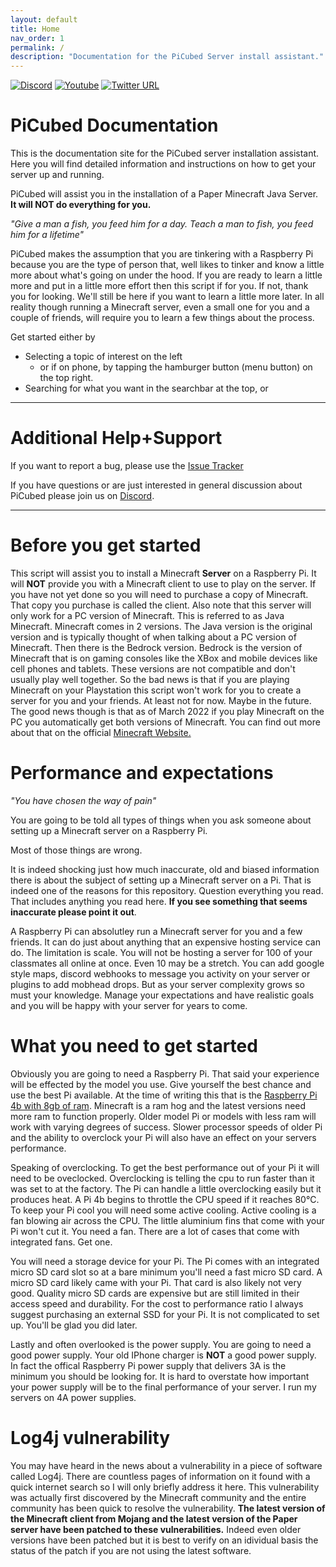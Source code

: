 ```yaml
---
layout: default
title: Home
nav_order: 1
permalink: /
description: "Documentation for the PiCubed Server install assistant."
---
```

[![Discord](https://img.shields.io/discord/871022128684736592?logo=discord)](https://discord.gg/xRb7CYJWH4) [![Youtube](https://img.shields.io/badge/YouTube-FF0000?style=flat-square&logo=youtube&logoColor=white)](https://www.youtube.com/channel/UCn-oPwEFQJxfj8omsKbffCg) [![Twitter URL](https://img.shields.io/twitter/follow/CybrHare?style=flat-square&logo=twitter)](https://twitter.com/cybrhare)

# PiCubed Documentation

This is the documentation site for the PiCubed server installation assistant. Here you will find detailed information and instructions on how to get your server up and running.

PiCubed will assist you in the installation of a Paper Minecraft Java Server. **It will NOT do everything for you.**

*"Give a man a fish, you feed him for a day. Teach a man to fish, you feed him for a lifetime"*

PiCubed makes the assumption that you are tinkering with a Raspberry Pi because you are the type of person that, well likes to tinker and know a little more about what's going on under the hood. If you are ready to learn a little more and put in a little more effort then this script if for you. If not, thank you for looking. We'll still be here if you want to learn a little more later. In all reality though running a Minecraft server, even a small one for you and a couple of friends, will require you to learn a few things about the process.

Get started either by
- Selecting a topic of interest on the left
  - or if on phone, by tapping the hamburger button (menu button) on the top right.
- Searching for what you want in the searchbar at the top, or

---

# Additional Help+Support

If you want to report a bug, please use the [Issue Tracker](https://github.com/R-Pi-Cubed/PiCubed/issues)

If you have questions or are just interested in general discussion about PiCubed please join us on [Discord](https://discord.gg/xRb7CYJWH4).

---

# Before you get started

This script will assist you to install a Minecraft **Server** on a Raspberry Pi. It will **NOT** provide you with a Minecraft client to use to play on the server. If you have not yet done so you will need to purchase a copy of Minecraft. That copy you purchase is called the client. Also note that this server will only work for a PC version of Minecraft. This is referred to as Java Minecraft. Minecraft comes in 2 versions. The Java version is the original version and is typically thought of when talking about a PC version of Minecraft. Then there is the Bedrock version. Bedrock is the version of Minecraft that is on gaming consoles like the XBox and mobile devices like cell phones and tablets. These versions are not compatible and don't usually play well together. So the bad news is that if you are playing Minecraft on your Playstation this script won't work for you to create a server for you and your friends. At least not for now. Maybe in the future. The good news though is that as of March 2022 if you play Minecraft on the PC you automatically get both versions of Minecraft. You can find out more about that on the official [Minecraft Website.](https://www.minecraft.net)

# Performance and expectations

*"You have chosen the way of pain"*

You are going to be told all types of things when you ask someone about setting up a Minecraft server on a Raspberry Pi.

Most of those things are wrong.

It is indeed shocking just how much inaccurate, old and biased information there is about the subject of setting up a Minecraft server on a Pi. That is indeed one of the reasons for this repository. Question everything you read. That includes anything you read here. **If you see something that seems inaccurate please point it out**.

A Raspberry Pi can absolutley run a Minecraft server for you and a few friends. It can do just about anything that an expensive hosting service can do. The limitation is scale. You will not be hosting a server for 100 of your classmates all online at once. Even 10 may be a stretch. You can add google style maps, discord webhooks to message you activity on your server or plugins to add mobhead drops. But as your server complexity grows so must your knowledge. Manage your expectations and have realistic goals and you will be happy with your server for years to come.

# What you need to get started

Obviously you are going to need a Raspberry Pi. That said your experience will be effected by the model you use. Give yourself the best chance and use the best Pi available. At the time of writing this that is the [Raspberry Pi 4b with 8gb of ram](https://www.raspberrypi.com/products/raspberry-pi-4-model-b/). Minecraft is a ram hog and the latest versions need more ram to function properly. Older model Pi or models with less ram will work with varying degrees of success. Slower processor speeds of older Pi and the ability to overclock your Pi will also have an effect on your servers performance.

Speaking of overclocking. To get the best performance out of your Pi it will need to be oveclocked. Overclocking is telling the cpu to run faster than it was set to at the factory. The Pi can handle a little overclocking easily but it produces heat. A Pi 4b begins to throttle the CPU speed if it reaches 80°C. To keep your Pi cool you will need some active cooling. Active cooling is a fan blowing air across the CPU. The little aluminium fins that come with your Pi won't cut it. You need a fan. There are a lot of cases that come with integrated fans. Get one.

You will need a storage device for your Pi. The Pi comes with an integrated micro SD card slot so at a bare minimum you'll need a fast micro SD card. A micro SD card likely came with your Pi. That card is also likely not very good. Quality micro SD cards are expensive but are still limited in their access speed and durability. For the cost to performance ratio I always suggest purchasing an external SSD for your Pi. It is not complicated to set up. You'll be glad you did later.

Lastly and often overlooked is the power supply. You are going to need a good power supply. Your old IPhone charger is **NOT** a good power supply. In fact the offical Raspberry Pi power supply that delivers 3A is the minimum you should be looking for. It is hard to overstate how important your power supply will be to the final performance of your server. I run my servers on 4A power supplies.

# Log4j vulnerability

You may have heard in the news about a vulnerability in a piece of software called Log4j. There are countless pages of information on it found with a quick internet search so I will only briefly address it here. This vulnerability was actually first discovered by the Minecraft community and the entire community has been quick to resolve the vulnerability. **The latest version of the Minecraft client from Mojang and the latest version of the Paper server have been patched to these vulnerabilities.** Indeed even older versions have been patched but it is best to verify on an idividual basis the status of the patch if you are not using the latest software.